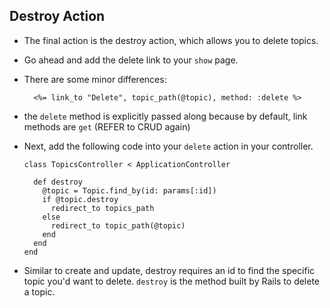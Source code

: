 ## Destroy Action

- The final action is the destroy action, which allows you to delete topics.

- Go ahead and add the delete link to your `show` page.

- There are some minor differences:

  ```
    <%= link_to "Delete", topic_path(@topic), method: :delete %>
  ```

- the `delete` method is explicitly passed along because by default, link methods are `get` (REFER to CRUD again)

- Next, add the following code into your `delete` action in your controller.

  ```
  class TopicsController < ApplicationController

    def destroy
      @topic = Topic.find_by(id: params[:id])
      if @topic.destroy
        redirect_to topics_path
      else
        redirect_to topic_path(@topic)
      end
    end
  end
  ```

- Similar to create and update, destroy requires an id to find the specific topic you'd want to delete. `destroy` is the method built by Rails to delete a topic.
